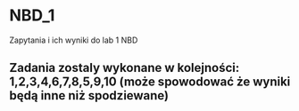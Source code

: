 # NBD_1
Zapytania i ich wyniki do lab 1 NBD

## Zadania zostaly wykonane w kolejności: 1,2,3,4,6,7,8,5,9,10 (może spowodować że wyniki będą inne niż spodziewane)
